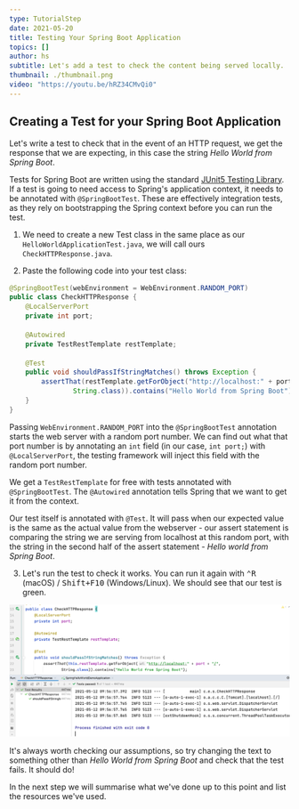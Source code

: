 ```yaml
---
type: TutorialStep
date: 2021-05-20
title: Testing Your Spring Boot Application
topics: []
author: hs
subtitle: Let's add a test to check the content being served locally.
thumbnail: ./thumbnail.png
video: "https://youtu.be/hRZ34CMvQi0"
---
```


## Creating a Test for your Spring Boot Application

Let's write a test to check that in the event of an HTTP request, we get the response that we are expecting, in this case the string _Hello World from Spring Boot_.

Tests for Spring Boot are written using the standard [JUnit5 Testing Library](https://junit.org/junit5/docs/current/user-guide/). If a test is going to need access to Spring's application context, it needs to be annotated with `@SpringBootTest`. These are effectively integration tests, as they rely on bootstrapping the Spring context before you can run the test.

1. We need to create a new Test class in the same place as our `HelloWorldApplicationTest.java`, we will call ours `CheckHTTPResponse.java`.

2. Paste the following code into your test class:

```java
@SpringBootTest(webEnvironment = WebEnvironment.RANDOM_PORT)
public class CheckHTTPResponse {
    @LocalServerPort
    private int port;

    @Autowired
    private TestRestTemplate restTemplate;

    @Test
    public void shouldPassIfStringMatches() throws Exception {
        assertThat(restTemplate.getForObject("http://localhost:" + port + "/",
                String.class)).contains("Hello World from Spring Boot");
    }
}
```

Passing `WebEnvironment.RANDOM_PORT` into the `@SpringBootTest` annotation starts the web server with a random port number. We can find out what that port number is by annotating an `int` field (in our case, `int port;`) with `@LocalServerPort`, the testing framework will inject this field with the random port number.

We get a `TestRestTemplate` for free with tests annotated with `@SpringBootTest`. The `@Autowired` annotation tells Spring that we want to get it from the context.

Our test itself is annotated with `@Test`. It will pass when our expected value is the same as the actual value from the webserver - our assert statement is comparing the string we are serving from localhost at this random port, with the string in the second half of the assert statement - _Hello world from Spring Boot_.

3. Let's run the test to check it works. You can run it again with <kbd>⌃R</kbd> (macOS) / <kbd>Shift+F10</kbd> (Windows/Linux). We should see that our test is green.

![Passing HTTP test](passing-http-test.png)

It's always worth checking our assumptions, so try changing the text to something other than _Hello World from Spring Boot_ and check that the test fails. It should do!

In the next step we will summarise what we've done up to this point and list the resources we've used.
